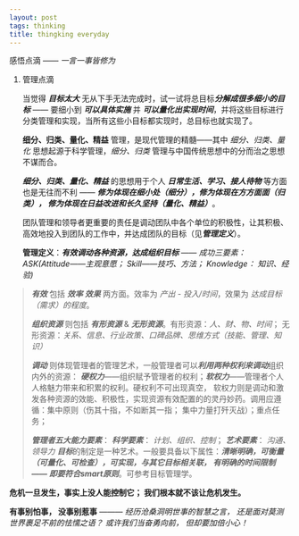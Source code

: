 ```yaml
---
layout: post
tags: thinking
title: thingking everyday
---
```


感悟点滴 —— *一言一事皆修为*
		
    
1. 管理点滴

	当觉得 ***目标太大*** 无从下手无法完成时，试一试将总目标***分解成很多细小的目标***  ——  要细小到 ***可以具体实施*** 并 ***可以量化出实现时间***，并将这些目标进行分类管理和实现，当所有这些小目标都实现时，总目标也就实现了。

	**细分、归类、量化、精益** 管理，是现代管理的精髓——其中 *细分、归类、量化* 思想起源于科学管理，*细分、归类* 管理与中国传统思想中的分而治之思想不谋而合。
    
    ***细分、归类、量化、精益*** 的思想用于个人 ***日常生活、学习、接人待物*** 等方面也是无往而不利 —— ***修为体现在细小处（细分），修为体现在方方面面（归类）， 修为体现在日益改进和长久坚持（量化、精益）***。
    
    团队管理和领导者更重要的责任是调动团队中各个单位的积极性，让其积极、高效地投入到团队的工作中，并达成团队的目标（见***管理定义***）。

	**管理定义**：***有效调动各种资源，达成组织目标*** —— *成功三要素： ASK(Attitude——主观意愿； Skill——技巧、方法； Knowledge： 知识、经验)*
    
>	***有效*** 包括 ***效率*** ***效果*** 两方面。效率为 *产出 - 投入/时间*，效果为 *达成目标（需求）的程度*。
>
>	***组织资源*** 则包括 ***有形资源*** & ***无形资源***。有形资源：*人、财、物、时间*； 无形资源：*关系、信息、行业政策、口碑品牌、思维方式（技能、管理、知识）*
> 	
>	***调动*** 则体现管理者的管理艺术，一般管理者可以***利用两种权利来调动***组织内外的资源： ***硬权力***——组织赋予管理者的权利；***软权力***——管理者个人人格魅力带来和积累的权利。硬权利不可出现真空， 软权力则是调动和激发各种资源的效能、积极性，实现资源有效配置的的灵丹妙药。调用应遵循：集中原则（伤其十指，不如断其一指； 集中力量打歼灭战）；重点任务；
>	
>	***管理者五大能力要素***： ***科学要素***： *计划、组织、控制*； ***艺术要素***： *沟通、领导力*
>	***目标***的制定是一种艺术。一般要具备以下属性：***清晰明确，可衡量（可量化、可检查），可实现，与其它目标相关联， 有明确的时间限制 —— 即要符合smart原则***。可参考目标管理学。

**危机一旦发生，事实上没人能控制它； 我们根本就不该让危机发生。**

**有事别怕事， 没事别惹事**	——— *经历沧桑洞明世事的智慧之言， 还是面对莫测世界裹足不前的怯懦之语？ 或许我们当奋勇向前， 但却要加倍小心！*